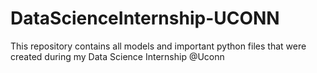 # DataScienceInternship-UCONN
This repository contains all models and important python files that were created during my Data Science Internship @Uconn


